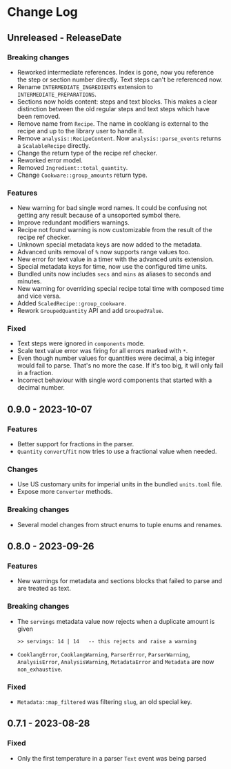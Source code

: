 # Change Log

## Unreleased - ReleaseDate
### Breaking changes
- Reworked intermediate references. Index is gone, now you reference the step or
  section number directly. Text steps can't be referenced now.
- Rename `INTERMEDIATE_INGREDIENTS` extension to `INTERMEDIATE_PREPARATIONS`.
- Sections now holds content: steps and text blocks. This makes a clear
  distinction between the old regular steps and text steps which have been
  removed.
- Remove name from `Recipe`. The name in cooklang is external to the recipe and
  up to the library user to handle it.
- Remove `analysis::RecipeContent`. Now `analysis::parse_events` returns a
  `ScalableRecipe` directly.
- Change the return type of the recipe ref checker.
- Reworked error model.
- Removed `Ingredient::total_quantity`.
- Change `Cookware::group_amounts` return type.

### Features
- New warning for bad single word names. It could be confusing not getting any
  result because of a unsoported symbol there.
- Improve redundant modifiers warnings.
- Recipe not found warning is now customizable from the result of the recipe ref
  checker.
- Unknown special metadata keys are now added to the metadata.
- Advanced units removal of `%` now supports range values too.
- New error for text value in a timer with the advanced units extension.
- Special metadata keys for time, now use the configured time units.
- Bundled units now includes `secs` and `mins` as aliases to seconds and
  minutes.
- New warning for overriding special recipe total time with composed time and
  vice versa.
- Added `ScaledRecipe::group_cookware`.
- Rework `GroupedQuantity` API and add `GroupedValue`.

### Fixed
- Text steps were ignored in `components` mode.
- Scale text value error was firing for all errors marked with `*`.
- Even though number values for quantities were decimal, a big integer would
  fail to parse. That's no more the case. If it's too big, it will only fail in
  a fraction.
- Incorrect behaviour with single word components that started with a decimal
  number.

## 0.9.0 - 2023-10-07
### Features
- Better support for fractions in the parser.
- `Quantity` `convert`/`fit` now tries to use a fractional value when needed.

### Changes
- Use US customary units for imperial units in the bundled `units.toml` file.
- Expose more `Converter` methods.

### Breaking changes
- Several model changes from struct enums to tuple enums and renames.

## 0.8.0 - 2023-09-26
### Features
- New warnings for metadata and sections blocks that failed to parse and are
  treated as text.
### Breaking changes
- The `servings` metadata value now rejects when a duplicate amount is given
  ```
  >> servings: 14 | 14   -- this rejects and raise a warning
  ```
- `CooklangError`, `CooklangWarning`, `ParserError`, `ParserWarning`,
  `AnalysisError`, `AnalysisWarning`, `MetadataError` and `Metadata` are now
  `non_exhaustive`.
### Fixed
- `Metadata::map_filtered` was filtering `slug`, an old special key.

## 0.7.1 - 2023-08-28
### Fixed
- Only the first temperature in a parser `Text` event was being parsed
